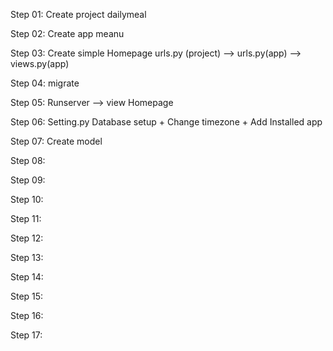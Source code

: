 Step 01: Create project dailymeal

Step 02: Create app meanu

Step 03: Create simple Homepage
    urls.py (project) --> urls.py(app) --> views.py(app)

Step 04: migrate 

Step 05: Runserver --> view Homepage

Step 06: Setting.py Database setup + Change timezone + Add Installed app 

Step 07: Create model

Step 08: 

Step 09: 

Step 10: 

Step 11: 

Step 12: 

Step 13: 

Step 14: 

Step 15: 

Step 16: 

Step 17: 